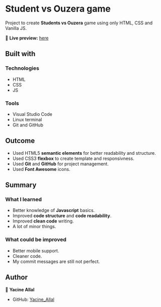 # Student vs Ouzera game

Project to create **Students vs Ouzera** game using only HTML, CSS and Vanilla JS.

🔗 **Live preview:** [here](https://SisyphusTheSecond.github.io/students-vs-ouzera/)

## Built with

### Technologies

* HTML
* CSS
* JS

### Tools

* Visual Studio Code
* Linux terminal
* Git and GitHub

## Outcome

* Used HTML5 **semantic elements** for better readability and structure.
* Used CSS3 **flexbox** to create template and responsivness.
* Used **Git** and **GitHub** for project management.
* Used **Font Awesome** icons.

## Summary

### What I learned

* Better knowledge of **Javascript** basics.
* Improved **code structure** and **code readability**.
* Improved **clean code** writing.
* A lot of minor things.

### What could be improved

* Better mobile support.
* Cleaner code.
* My commit messages are still not perfect.

## Author

👤 **Yacine Allal**
* GitHub: [Yacine_Allal](https://github.com/SisysphusTheSecond)